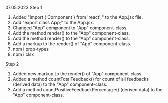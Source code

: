 07.05.2023
Step 1
1. Added "import { Component } from 'react';" to the App.jsx file.
2. Add "export class App;" to the App.jsx.
3. Changed "App" component to "App" component-class.
4. Add the method render() to the "App" component-class.
5. Add the method render() to the "App" component-class.
6. Add a markup to the render() of "App" component-class.
7. npm i prop-types
8. npm i clsx

Step 2
1. Added new markup to the render() of "App" component-class.
2. Added a method countTotalFeedback() for count of all feedbacks (derived data) to the "App" component-class.
3. Add a method countPositiveFeedbackPercentage() (derived data) to the "App" component-class.
